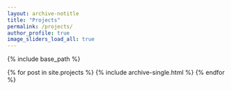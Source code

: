 ```yaml
---
layout: archive-notitle
title: "Projects"
permalink: /projects/
author_profile: true
image_sliders_load_all: true
---
```


{% include base_path %}

{% for post in site.projects %}
   {% include archive-single.html %}
{% endfor %}
